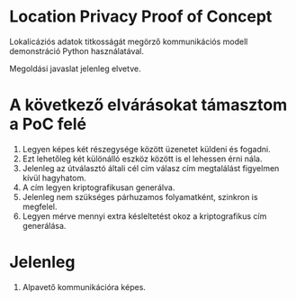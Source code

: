 # Location Privacy Proof of Concept

Lokalicáziós adatok titkosságát megörző kommunikációs modell demonstráció Python használatával.

Megoldási javaslat jelenleg elvetve.

# A következő elvárásokat támasztom a PoC felé
  1. Legyen képes két részegysége között üzenetet küldeni és fogadni.
  2. Ezt lehetőleg két különálló eszköz között is el lehessen érni nála.
  3. Jelenleg az útválasztó általi cél cím válasz cím megtalálást figyelmen kívül hagyhatom.
  4. A cím legyen kriptografikusan generálva. 
  5. Jelenleg nem szükséges párhuzamos folyamatként, szinkron is megfelel. 
  6. Legyen mérve mennyi extra késleltetést okoz a kriptografikus cím generálása.
  
# Jelenleg
  1. Alpavető kommunikációra képes.
